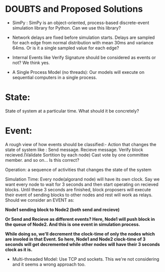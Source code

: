 # DOUBTS and Proposed Solutions
- SimPy : SimPy is an object-oriented, process-based discrete-event simulation library for Python.
Can we use this library?

- Network delays are fixed before simulation starts. Delays are sampled for each edge from normal distribution with mean 30ms and variance 64ms. Or is it a single sampled value for each edge?

- Internal Events like Verify Signature should be considered as events or not?
We think yes.

- A Single Process Model (no threads):
Our models will execute on sequential computers in a single process.

# State:
State of system at a particular time.
What should it be concretely?

# Event:
A rough view of how events should be classified:-
Action that changes the state of system like : 
Send message. 
Recieve message.
Verify block recieved.(Validate Sortition by each node)
Cast vote by one committee member.
and so on...
Is this correct?



Operation:
a sequence of activities that changes the state of the system

Simulation Time:
Every node(algorand node) will have its own clock. 
Say we want every node to wait for 3 seconds and then start operating on recieved blocks. Until these 3 seconds are finished, block proposers will execute their event of sending blocks to  other nodes and rest will work as relays. 
Should we consider an EVENT as:

<b> Node1 sending block to Node2 (both send and recieve) </b>

<b>Or Send and Recieve as different events? Here, Node1 will push block in the queue of Node2. And this is one event in simulation process. </b>

<b> While doing so, we'll decrement the clock-time of only the nodes which are involed in that Event. So here, Node1 and Node2 clock-time of 3 seconds will get decremented while other nodes will have their 3 seconds clock as it is. </b>



- Multi-threaded Model:
Use TCP and sockets. This we're not considering and it seems a wrong approach too. 







